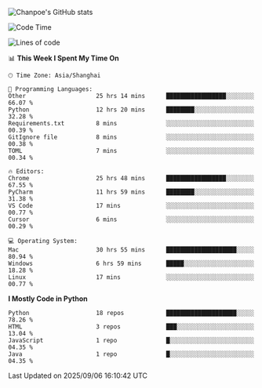 ![Chanpoe's GitHub stats](https://github-readme-stats.vercel.app/api?username=Chanpoe&show_icons=true&count_private=true&theme=cobalt)

<!--START_SECTION:waka-->
![Code Time](http://img.shields.io/badge/Code%20Time-985%20hrs%2054%20mins-blue)

![Lines of code](https://img.shields.io/badge/From%20Hello%20World%20I%27ve%20Written-1.9%20million%20lines%20of%20code-blue)

📊 **This Week I Spent My Time On** 

```text
🕑︎ Time Zone: Asia/Shanghai

💬 Programming Languages: 
Other                    25 hrs 14 mins      █████████████████░░░░░░░░   66.07 % 
Python                   12 hrs 20 mins      ████████░░░░░░░░░░░░░░░░░   32.28 % 
Requirements.txt         8 mins              ░░░░░░░░░░░░░░░░░░░░░░░░░   00.39 % 
GitIgnore file           8 mins              ░░░░░░░░░░░░░░░░░░░░░░░░░   00.38 % 
TOML                     7 mins              ░░░░░░░░░░░░░░░░░░░░░░░░░   00.34 % 

🔥 Editors: 
Chrome                   25 hrs 48 mins      █████████████████░░░░░░░░   67.55 % 
PyCharm                  11 hrs 59 mins      ████████░░░░░░░░░░░░░░░░░   31.38 % 
VS Code                  17 mins             ░░░░░░░░░░░░░░░░░░░░░░░░░   00.77 % 
Cursor                   6 mins              ░░░░░░░░░░░░░░░░░░░░░░░░░   00.29 % 

💻 Operating System: 
Mac                      30 hrs 55 mins      ████████████████████░░░░░   80.94 % 
Windows                  6 hrs 59 mins       █████░░░░░░░░░░░░░░░░░░░░   18.28 % 
Linux                    17 mins             ░░░░░░░░░░░░░░░░░░░░░░░░░   00.77 % 
```

**I Mostly Code in Python** 

```text
Python                   18 repos            ████████████████████░░░░░   78.26 % 
HTML                     3 repos             ███░░░░░░░░░░░░░░░░░░░░░░   13.04 % 
JavaScript               1 repo              █░░░░░░░░░░░░░░░░░░░░░░░░   04.35 % 
Java                     1 repo              █░░░░░░░░░░░░░░░░░░░░░░░░   04.35 % 
```




 Last Updated on 2025/09/06 16:10:42 UTC
<!--END_SECTION:waka-->

